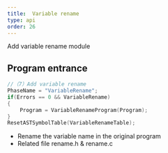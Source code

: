 ```yaml
---
title:  Variable rename
type: api
order: 26
---
```


Add variable rename module

## Program entrance

```c++
//（7）Add variable rename
PhaseName = "VariableRename";
if(Errors == 0 && VariableRename)
{
    Program = VariableRenameProgram(Program);
}
ResetASTSymbolTable(VariableRenameTable);

```
- Rename the variable name in the original program
- Related file rename.h & rename.c

